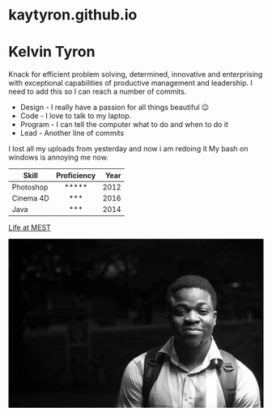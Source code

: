 # kaytyron.github.io

# Kelvin Tyron

Knack for efficient problem solving, determined, innovative and enterprising with
exceptional capabilities of productive management and leadership.
I need to add this so I can reach a number of commits.

* Design - I really have a passion for all things beautiful :wink:
* Code - I love to talk to my laptop.
* Program - I can tell the computer what to do and when to do it
* Lead - Another line of commits

I lost all my uploads from yesterday and now i am redoing it
My bash on windows is annoying me now.


|Skill          | Proficiency   | Year  |
| ------------- |:-------------:| -----:|
| Photoshop     | *****         | 2012  |
| Cinema 4D     | ***           | 2016  |
| Java          | ***           | 2014  |

[Life at MEST](www.mest.org)

![Image](img/me.png)